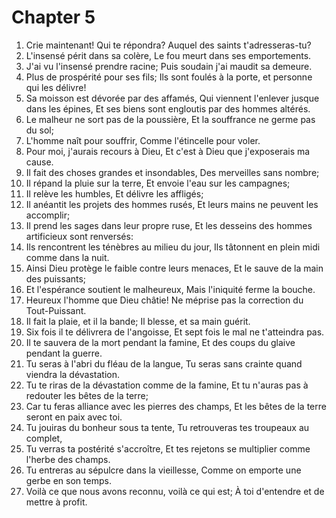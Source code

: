 # Chapter 5

1. Crie maintenant! Qui te répondra? Auquel des saints t'adresseras-tu?
2. L'insensé périt dans sa colère, Le fou meurt dans ses emportements.
3. J'ai vu l'insensé prendre racine; Puis soudain j'ai maudit sa demeure.
4. Plus de prospérité pour ses fils; Ils sont foulés à la porte, et personne qui les délivre!
5. Sa moisson est dévorée par des affamés, Qui viennent l'enlever jusque dans les épines, Et ses biens sont engloutis par des hommes altérés.
6. Le malheur ne sort pas de la poussière, Et la souffrance ne germe pas du sol;
7. L'homme naît pour souffrir, Comme l'étincelle pour voler.
8. Pour moi, j'aurais recours à Dieu, Et c'est à Dieu que j'exposerais ma cause.
9. Il fait des choses grandes et insondables, Des merveilles sans nombre;
10. Il répand la pluie sur la terre, Et envoie l'eau sur les campagnes;
11. Il relève les humbles, Et délivre les affligés;
12. Il anéantit les projets des hommes rusés, Et leurs mains ne peuvent les accomplir;
13. Il prend les sages dans leur propre ruse, Et les desseins des hommes artificieux sont renversés:
14. Ils rencontrent les ténèbres au milieu du jour, Ils tâtonnent en plein midi comme dans la nuit.
15. Ainsi Dieu protège le faible contre leurs menaces, Et le sauve de la main des puissants;
16. Et l'espérance soutient le malheureux, Mais l'iniquité ferme la bouche.
17. Heureux l'homme que Dieu châtie! Ne méprise pas la correction du Tout-Puissant.
18. Il fait la plaie, et il la bande; Il blesse, et sa main guérit.
19. Six fois il te délivrera de l'angoisse, Et sept fois le mal ne t'atteindra pas.
20. Il te sauvera de la mort pendant la famine, Et des coups du glaive pendant la guerre.
21. Tu seras à l'abri du fléau de la langue, Tu seras sans crainte quand viendra la dévastation.
22. Tu te riras de la dévastation comme de la famine, Et tu n'auras pas à redouter les bêtes de la terre;
23. Car tu feras alliance avec les pierres des champs, Et les bêtes de la terre seront en paix avec toi.
24. Tu jouiras du bonheur sous ta tente, Tu retrouveras tes troupeaux au complet,
25. Tu verras ta postérité s'accroître, Et tes rejetons se multiplier comme l'herbe des champs.
26. Tu entreras au sépulcre dans la vieillesse, Comme on emporte une gerbe en son temps.
27. Voilà ce que nous avons reconnu, voilà ce qui est; À toi d'entendre et de mettre à profit.

